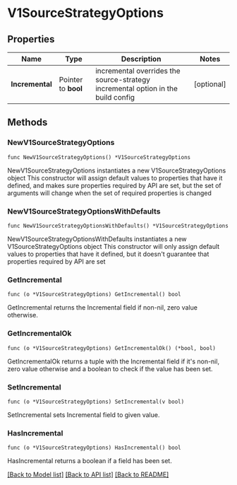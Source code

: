 # V1SourceStrategyOptions

## Properties

Name | Type | Description | Notes
------------ | ------------- | ------------- | -------------
**Incremental** | Pointer to **bool** | incremental overrides the source-strategy incremental option in the build config | [optional] 

## Methods

### NewV1SourceStrategyOptions

`func NewV1SourceStrategyOptions() *V1SourceStrategyOptions`

NewV1SourceStrategyOptions instantiates a new V1SourceStrategyOptions object
This constructor will assign default values to properties that have it defined,
and makes sure properties required by API are set, but the set of arguments
will change when the set of required properties is changed

### NewV1SourceStrategyOptionsWithDefaults

`func NewV1SourceStrategyOptionsWithDefaults() *V1SourceStrategyOptions`

NewV1SourceStrategyOptionsWithDefaults instantiates a new V1SourceStrategyOptions object
This constructor will only assign default values to properties that have it defined,
but it doesn't guarantee that properties required by API are set

### GetIncremental

`func (o *V1SourceStrategyOptions) GetIncremental() bool`

GetIncremental returns the Incremental field if non-nil, zero value otherwise.

### GetIncrementalOk

`func (o *V1SourceStrategyOptions) GetIncrementalOk() (*bool, bool)`

GetIncrementalOk returns a tuple with the Incremental field if it's non-nil, zero value otherwise
and a boolean to check if the value has been set.

### SetIncremental

`func (o *V1SourceStrategyOptions) SetIncremental(v bool)`

SetIncremental sets Incremental field to given value.

### HasIncremental

`func (o *V1SourceStrategyOptions) HasIncremental() bool`

HasIncremental returns a boolean if a field has been set.


[[Back to Model list]](../README.md#documentation-for-models) [[Back to API list]](../README.md#documentation-for-api-endpoints) [[Back to README]](../README.md)


